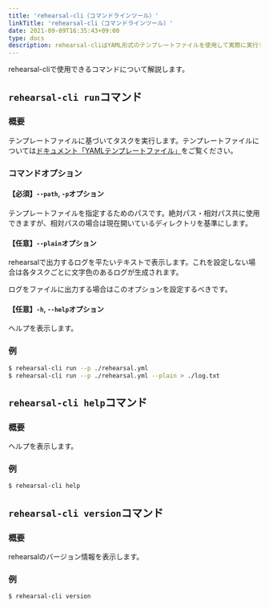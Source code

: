```yaml
---
title: 'rehearsal-cli（コマンドラインツール）'
linkTitle: 'rehearsal-cli（コマンドラインツール）'
date: 2021-09-09T16:35:43+09:00
type: docs
description: rehearsal-cliはYAML形式のテンプレートファイルを使用して実際に実行するためのツールです。この章では、rehearsal-cliのインストール方法、実行コマンドを紹介します。
---
```


rehearsal-cliで使用できるコマンドについて解説します。

## `rehearsal-cli run`コマンド
### 概要
テンプレートファイルに基づいてタスクを実行します。テンプレートファイルについては[ドキュメント「YAMLテンプレートファイル」](/documents/yaml-template)をご覧ください。

### コマンドオプション
#### 【必須】`--path`, `-p`オプション
テンプレートファイルを指定するためのパスです。絶対パス・相対パス共に使用できますが、相対パスの場合は現在開いているディレクトリを基準にします。

#### 【任意】`--plain`オプション
rehearsalで出力するログを平たいテキストで表示します。これを設定しない場合は各タスクごとに文字色のあるログが生成されます。

ログをファイルに出力する場合はこのオプションを設定するべきです。

#### 【任意】`-h`, `--help`オプション
ヘルプを表示します。
### 例
```bash
$ rehearsal-cli run --p ./rehearsal.yml
$ rehearsal-cli run --p ./rehearsal.yml --plain > ./log.txt
```

## `rehearsal-cli help`コマンド
### 概要
ヘルプを表示します。
### 例
```bash
$ rehearsal-cli help
```

## `rehearsal-cli version`コマンド
### 概要
rehearsalのバージョン情報を表示します。

### 例
```bash
$ rehearsal-cli version
```
